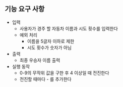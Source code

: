## 기능 요구 사항

- 입력
    - 사용자가 경주 할 자동차 이름과 시도 횟수를 입력한다
    - 예외 처리
        - 이름을 5글자 이하로 제한
        - 시도 횟수가 숫자가 아님
- 출력
    - 최종 우승자 이름 출력
- 실행 동작
    - 0-9의 무작위 값을 구한 후 4 이상일 때 전진한다
    - 전진할 때마다 - 를 추가한다
